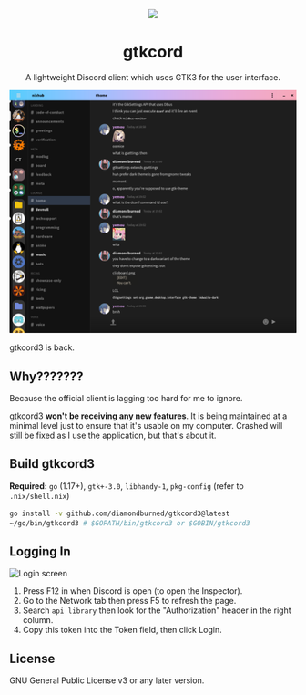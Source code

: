 <p align="center">
	
<img width="128" src="logo.png" />
<h1 align="center">gtkcord</h1>
<p  align="center">A lightweight Discord client which uses GTK3 for the user interface.</p>

<img src=".readme-resources/images/screenshot7.png" />

</p>

gtkcord3 is back.

## Why???????

Because the official client is lagging too hard for me to ignore.

gtkcord3 **won't be receiving any new features**. It is being maintained at a
minimal level just to ensure that it's usable on my computer. Crashed will still
be fixed as I use the application, but that's about it.

## Build gtkcord3
**Required:** `go` (1.17+), `gtk+-3.0`, `libhandy-1`, `pkg-config` (refer to `.nix/shell.nix`)

```sh
go install -v github.com/diamondburned/gtkcord3@latest
~/go/bin/gtkcord3 # $GOPATH/bin/gtkcord3 or $GOBIN/gtkcord3
```

## Logging In

![Login screen](.readme-resources/images/login.png)

1. Press F12 in when Discord is open (to open the Inspector).
2. Go to the Network tab then press F5 to refresh the page.
3. Search `api library` then look for the "Authorization" header in the right column.
5. Copy this token into the Token field, then click Login.

## License

GNU General Public License v3 or any later version.
